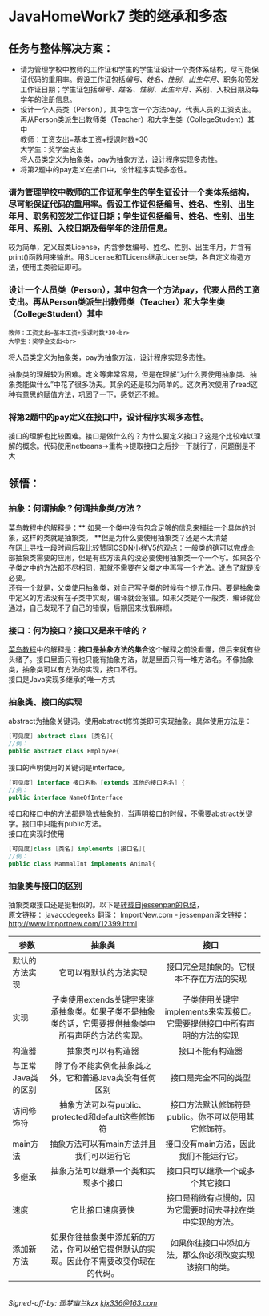 ﻿ JavaHomeWork7
类的继承和多态
===============
任务与整体解决方案：
------
* 请为管理学校中教师的工作证和学生的学生证设计一个类体系结构，尽可能保证代码的重用率。假设工作证包括*编号、姓名、性别、出生年月*、职务和签发工作证日期；学生证包括*编号、姓名、性别、出生年月*、系别、入校日期及每学年的注册信息。
* 设计一个人员类（Person），其中包含一个方法pay，代表人员的工资支出。再从Person类派生出教师类（Teacher）和大学生类（CollegeStudent）其中<br>教师：工资支出=基本工资+授课时数*30<br>大学生：奖学金支出<br>将人员类定义为抽象类，pay为抽象方法，设计程序实现多态性。
* 将第2题中的pay定义在接口中，设计程序实现多态性。

### 请为管理学校中教师的工作证和学生的学生证设计一个类体系结构，尽可能保证代码的重用率。假设工作证包括编号、姓名、性别、出生年月、职务和签发工作证日期；学生证包括编号、姓名、性别、出生年月、系别、入校日期及每学年的注册信息。

较为简单，定义超类License，内含参数编号、姓名、性别、出生年月，并含有print()函数用来输出。用SLicense和TLicens继承License类，各自定义构造方法，使用主类验证即可。

### 设计一个人员类（Person），其中包含一个方法pay，代表人员的工资支出。再从Person类派生出教师类（Teacher）和大学生类（CollegeStudent）其中<br>
	教师：工资支出=基本工资+授课时数*30<br>
	大学生：奖学金支出<br>
将人员类定义为抽象类，pay为抽象方法，设计程序实现多态性。

抽象类的理解较为困难。定义等非常容易，但是在理解“为什么要使用抽象类、抽象类能做什么”中花了很多功夫。其余的还是较为简单的。这次再次使用了read这种有意思的赋值方法，巩固了一下，感觉还不赖。

### 将第2题中的pay定义在接口中，设计程序实现多态性。

接口的理解也比较困难。接口是做什么的？为什么要定义接口？这是个比较难以理解的概念。代码使用netbeans->重构->提取接口之后抄一下就行了，问题倒是不大

领悟：
------
### 抽象：何谓抽象？何谓抽象类/方法？
[菜鸟教程](http://www.runoob.com/java/java-abstraction.html)中的解释是：** 如果一个类中没有包含足够的信息来描绘一个具体的对象，这样的类就是抽象类。 **但是为什么要使用抽象类？还是不太清楚<br>在网上寻找一段时间后我比较赞同[CSDN小祥V5](https://blog.csdn.net/x2145637/article/details/50115453)的观点：一般类的确可以完成全部抽象类需要的应用，但是有些方法真的没必要使用抽象类一个一个写。如果各个子类之中的方法都不尽相同，那就不需要在父类之中再写一个方法。说白了就是没必要。<br>还有一个就是，父类使用抽象类，对自己写子类的时候有个提示作用。要是抽象类中定义的方法没有在子类中实现，编译就会报错。如果父类是个一般类，编译就会通过，自己发现不了自己的错误，后期回来找很麻烦。
### 接口：何为接口？接口又是来干啥的？
[菜鸟教程](http://http://www.runoob.com/java/java-interfaces.html)中的解释是：**接口是抽象方法的集合**这个解释之前没看懂，但后来就有些头绪了。接口里面只有也只能有抽象方法，就是里面只有一堆方法名。不像抽象类，抽象类可以有方法的实现，接口不行。<br>
接口是Java实现多继承的唯一方式
### 抽象类、接口的实现
abstract为抽象关键词。使用abstract修饰类即可实现抽象。具体使用方法是：
```Java
[可见度] abstract class [类名]{
//例：
public abstract class Employee{
```
接口的声明使用的关键词是interface。
```Java
[可见度] interface 接口名称 [extends 其他的接口名名] {
//例：
public interface NameOfInterface
```
接口和接口中的方法都是隐式抽象的，当声明接口的时候，不需要abstract关键字。接口中只能有public方法。<br>
接口在实现时使用
```Java
[可见度]class [类名] implements [接口名]{
//例：
public class MammalInt implements Animal{
```
### 抽象类与接口的区别
抽象类跟接口还是挺相似的。以下是[转载自jessenpan的总结](http://www.importnew.com/12399.html)，<br>原文链接： javacodegeeks 翻译： ImportNew.com - jessenpan译文链接： http://www.importnew.com/12399.html<br>

| 参数 | 抽象类 | 接口 |
| - | :-: | :-: |
| 默认的方法实现 | 它可以有默认的方法实现 | 接口完全是抽象的。它根本不存在方法的实现 |
| 实现 | 子类使用extends关键字来继承抽象类。如果子类不是抽象类的话，它需要提供抽象类中所有声明的方法的实现。| 子类使用关键字implements来实现接口。它需要提供接口中所有声明的方法的实现 |
| 构造器 | 抽象类可以有构造器 | 接口不能有构造器 |
| 与正常Java类的区别 | 除了你不能实例化抽象类之外，它和普通Java类没有任何区别 | 接口是完全不同的类型 |
| 访问修饰符 | 抽象方法可以有public、protected和default这些修饰符 | 接口方法默认修饰符是public。你不可以使用其它修饰符。 |
| main方法 | 抽象方法可以有main方法并且我们可以运行它 | 接口没有main方法，因此我们不能运行它。 |
| 多继承 | 抽象方法可以继承一个类和实现多个接口 | 接口只可以继承一个或多个其它接口 |
| 速度 | 它比接口速度要快 | 接口是稍微有点慢的，因为它需要时间去寻找在类中实现的方法。 |
| 添加新方法 | 如果你往抽象类中添加新的方法，你可以给它提供默认的实现。因此你不需要改变你现在的代码。 | 如果你往接口中添加方法，那么你必须改变实现该接口的类。 |

<br>*Signed-off-by: 遥梦幽兰kzx <kjx336@163.com>*